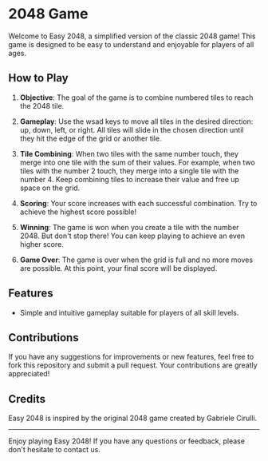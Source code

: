# 2048 Game

Welcome to Easy 2048, a simplified version of the classic 2048 game! This game is designed to be easy to understand and enjoyable for players of all ages.

## How to Play

1. **Objective**: The goal of the game is to combine numbered tiles to reach the 2048 tile.

2. **Gameplay**: Use the wsad keys to move all tiles in the desired direction: up, down, left, or right. All tiles will slide in the chosen direction until they hit the edge of the grid or another tile.

3. **Tile Combining**: When two tiles with the same number touch, they merge into one tile with the sum of their values. For example, when two tiles with the number 2 touch, they merge into a single tile with the number 4. Keep combining tiles to increase their value and free up space on the grid.

4. **Scoring**: Your score increases with each successful combination. Try to achieve the highest score possible!

5. **Winning**: The game is won when you create a tile with the number 2048. But don't stop there! You can keep playing to achieve an even higher score.

6. **Game Over**: The game is over when the grid is full and no more moves are possible. At this point, your final score will be displayed.

## Features

- Simple and intuitive gameplay suitable for players of all skill levels.

## Contributions

If you have any suggestions for improvements or new features, feel free to fork this repository and submit a pull request. Your contributions are greatly appreciated!

## Credits

Easy 2048 is inspired by the original 2048 game created by Gabriele Cirulli.

---

Enjoy playing Easy 2048! If you have any questions or feedback, please don't hesitate to contact us.